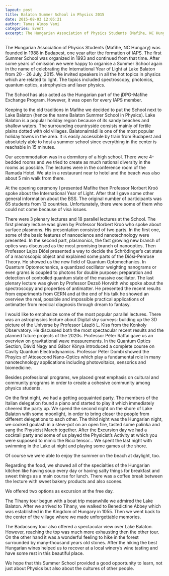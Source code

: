 ```yaml
---
layout: post
title: Balaton Summer School in Physics 2015
date: 2015-08-03 12:05:21
author: Tamas Almos Vami
categories: Event
excerpt: The Hungarian Association of Physics Students (Mafihe, NC Hungary) was founded in 1988 in Budapest, one year after the formation of IAPS. The first Summer School was organized in 1993 and continued from that time. After some years of omission we were happy to organise a Summer School again in the name of celebrating the International Year of Light at Lake Balaton from 20 - 26 July, 2015. We invited speakers in all the hot topics in physics which are related to light. The topics included spectroscopy, photonics, quantum optics, astrophysics and laser physics.
---
```


The Hungarian Association of Physics Students (Mafihe, NC Hungary) was founded in 1988 in Budapest, one year after the formation of IAPS. The first Summer School was organized in 1993 and continued from that time. After some years of omission we were happy to organise a Summer School again in the name of celebrating the International Year of Light at Lake Balaton from 20 - 26 July, 2015. We invited speakers in all the hot topics in physics which are related to light. The topics included spectroscopy, photonics, quantum optics, astrophysics and laser physics.

The School has also acted as the Hungarian part of the jDPG-Mafihe Exchange Program. However, it was open for every IAPS member.

Keeping to the old traditions in Mafihe we decided to put the School next to Lake Balaton (hence the name Balaton Summer School in Physics). Lake Balaton is a popular holiday region because of its sandy beaches and shallow waters. The surrounding countryside consists mainly of fertile plains dotted with old villages. Balatonalmádi is one of the most popular holiday towns in the area. It is easily accessible by train from Budapest and absolutely able to host a summer school since everything in the center is reachable in 15 minutes.

Our accommodation was in a dormitory of a high school. There were 4-bedded rooms and we tried to create as much national diversity in the rooms as possible. The lectures were in the conference room of the Ramada Hotel. We ate in a restaurant near to hotel and the beach was also about 5 min walk from there.

At the opening ceremony I presented Mafihe then Professor Norbert Kroó spoke about the International Year of Light. After that I gave some other general information about the BSS. The original number of participants was 65 students from 13 countries. Unfortunately, there were some of them who could not come because of visa issues.

There were 3 plenary lectures and 18 parallel lectures at the School. The first plenary lecture was given by Professor Norbert Kroó who spoke about surface plasmons. His presentation consisted of two parts. In the first one, some of the basic features of nanoscience and nanotechnology were presented. In the second part, plasmonics, the fast growing new branch of optics was discussed as the most promising branch of nanooptics. Then Professor Lajos Diósi presented a way to decide the Schrödinger’s cat state of a macroscopic object and explained some parts of the Diósi-Penrose Theory. He showed us the new field of Quantum Optomechanics. In Quantum Optomechanics, a quantized oscillator weighting nanograms or even grams is coupled to photons for double purpose: preparation and detection of controlled quantum state of the massive oscillator. The last plenary lecture was given by Professor Dezső Horváth who spoke about the spectroscopy and properties of antimatter. He presented the recent results from experiments from CERN and at the end of his talk he showed an overview the real, possible and impossible practical applications of antimatter from medical diagnosis through dream to fantasy.

I would like to emphasize some of the most popular parallel lectures. There was an astrophysics lecture about Digital sky surveys: building up the 3D picture of the Universe by Professor László L. Kiss from the Konkoly Observatory. He discussed both the most spectacular recent results and the planned future projects of the 2020s. Professor Péter Raffai gave us an overview on gravitational wave measurements. In the Quantum Optics Section, Dávid Nagy and Gábor Kónya introduced a complete course on Cavity Quantum Electrodynamics. Professor Péter Dombi showed the Phsyics of Attosecond Nano-Optics which play a fundamental role in many nanotechnology applications including photovoltaics, sensorics and biomedicine.

Besides professional programs, we placed great emphasis on cultural and community programs in order to create a cohesive community among physics students.

On the first night, we had a getting acquainted party. The members of the Italian delegation found a piano and started to play it which immediately cheered the party up. We spend the second night on the shore of Lake Balaton with some moonlight, in order to bring closer the people from different delegations to each other. The third night was the Hungarian night, we cooked goulash in a stew-pot on an open fire, tasted some palinka and sang the Physicist March together. After the Excursion day we had a cocktail party and some of us played the Physicist’s Activity at which you were supposed to mimic the Ricci tensor… We spent the last night with swimming in the Lake at night and playing some games at the shore.

Of course we were able to enjoy the summer on the beach at daylight, too.

Regarding the food, we showed all of the specialties of the Hungarian kitchen like having soup every day or having salty things for breakfast and sweet things as a main course for lunch. There was a coffee break between the lecture with sweet bakery products and also scones.

We offered two options as excursion at the free day.

The Tihany tour begun with a boat trip meanwhile we admired the Lake Balaton. After we arrived to Tihany, we walked to Benedictine Abbey which was established in the Kingdom of Hungary in 1055. Then we went back to the center of the village where we made unforgettable memories.

The Badacsony tour also offered a spectacular view over Lake Balaton. However, reaching the top was much more exhausting then the other tour. On the other hand it was a wonderful feeling to hike in the forest surrounded by many-thousand years old stones. After the hiking the best Hungarian wines helped us to recover at a local winery’s wine tasting and have some rest in this beautiful place.

We hope that this Summer School provided a good opportunity to learn, not just about Physics but also about the cultures of other people.
